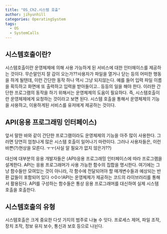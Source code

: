 ```yaml
---
title: "OS_Ch2.시스템 호출"
author: jihyunhill
categories: OperatingSystem
tags:
  - OS
  - SystemCalls
---
```


## 시스템호출이란?

시스템호출이란 운영체제에 의해 사용 가능하게 된 서비스에 대한 인터헤이스를 제공하는 것이다. 무슨말인지 잘 감이 오는가??사용자가 파일을 열거나 닫는 등의 어떠한 행동을 하게 될텐데, 이런 간단한 동작 하나 역시 그냥 되지않는다. 예를 들어 입력 파일 이름을 획득하고 화면에 또 출력하고 입력을 받아들이고.. 등등의 일을 해야 한다. 이러한 간단한 프로그램의 동작을 하기 위해서는 운영체제의 도움이 필요하다. 즉, 시스템호출이란 운영체제에게 요청하는 것이라고 보면 된다. 시스템 호출을 통해서 운영체제의 기능을 사용하고, 이용하게된 서비스를 유저에게 제공하는 것이다.

## API(응용 프로그래밍 인터페이스)

 앞서 말한 바와 같이 간단한 프로그램이라도 운영체제의 기능을 아주 많이 사용한다. 그러면 당연히 엄청나게 많은 시스템 호출이 일어나기 마련이다. 그러나 사용자들은, 이런 바쁜(?)현상을 모른다. ㅜㅜ(사실 알 필요가 없지 않은가??)

 대신에 대부분의 응용 개발자들은 (API)응용 프로그래밍 인터페이스에 따라 프로그램을 설계한다. API는 응용 프로그래머가 사용 가능한 함수의 집합을 명시한다. 여기에는 그냥 함수들만 모여있는 것이 아니라, 각 함수에 전달되어야 할 매개변수들과 예상되는 반환 값들이 포함되어 있다 ㅇ0ㅇ!API는 운영체제가 제공하는 코드의 라이브러리를 통해서 활용된다. API를 구성하는 함수들은 통상 응용 프로그래머를 대신하여 실제 시스템 호출을 호출한다.

## 시스템호출의 유형

시스템호출은 크게 중요한 다섯 가지의 범주로 나눌 수 잇다. 프로세스 제어, 파일 조작, 장치 조작, 정보 유지 보수, 통신과 보호 등으로 나뉜다.
